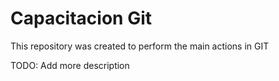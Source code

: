 # Capacitacion Git
This repository was created to perform the main actions in GIT

TODO: Add more description

